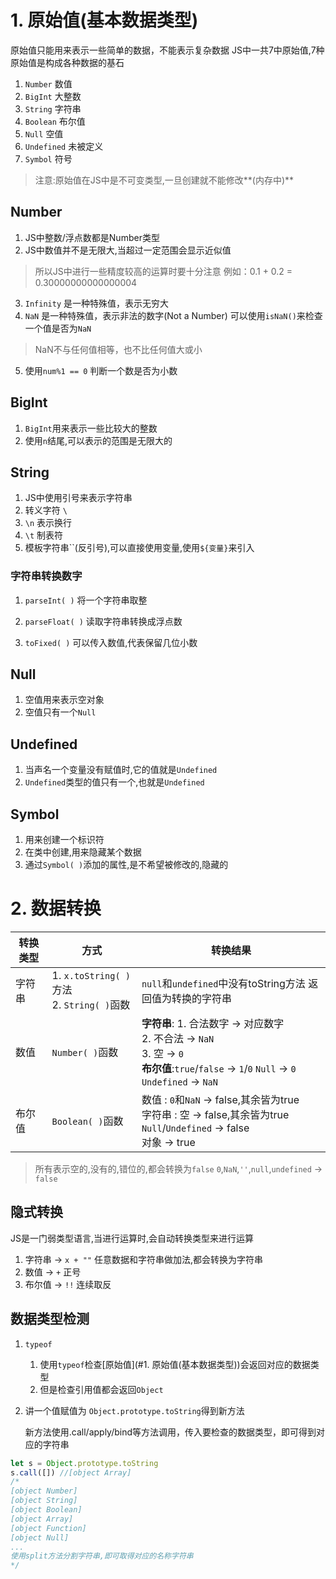 # 1. 原始值(基本数据类型)
原始值只能用来表示一些简单的数据，不能表示复杂数据
JS中一共7中原始值,7种原始值是构成各种数据的基石
1. `Number` 数值
2. `BigInt` 大整数
3. `String` 字符串
4. `Boolean` 布尔值
5. `Null` 空值
6. `Undefined` 未被定义
7. `Symbol` 符号

>注意:原始值在JS中是不可变类型,一旦创建就不能修改**(内存中)**

## Number
1. JS中整数/浮点数都是Number类型
2. JS中数值并不是无限大,当超过一定范围会显示近似值
>所以JS中进行一些精度较高的运算时要十分注意
>例如：0.1 + 0.2 = 0.30000000000000004

3. `Infinity` 是一种特殊值，表示无穷大
4. `NaN` 是一种特殊值，表示非法的数字(Not a Number)
   可以使用`isNaN()`来检查一个值是否为`NaN`
>NaN不与任何值相等，也不比任何值大或小

5. 使用`num%1 == 0` 判断一个数是否为小数

## BigInt
1. `BigInt`用来表示一些比较大的整数
2. 使用`n`结尾,可以表示的范围是无限大的

## String
1. JS中使用引号来表示字符串
2. 转义字符 `\`
  1. `\n` 表示换行
  2. `\t` 制表符
3. 模板字符串\`\`(反引号),可以直接使用变量,使用`${变量}`来引入

### 字符串转换数字

1. `parseInt( )` 将一个字符串取整

2. `parseFloat( )` 读取字符串转换成浮点数

3. `toFixed( )` 可以传入数值,代表保留几位小数

## Null
1. 空值用来表示空对象
2. 空值只有一个`Null`

## Undefined
1. 当声名一个变量没有赋值时,它的值就是`Undefined`
2. `Undefined`类型的值只有一个,也就是`Undefined`

## Symbol
1. 用来创建一个标识符
2. 在类中创建,用来隐藏某个数据
3. 通过`Symbol( )`添加的属性,是不希望被修改的,隐藏的

# 2. 数据转换

|转换类型|方式|转换结果|
|---|---|---|
|字符串|1. `x.toString( )`方法 <br>2. `String( )`函数|`null`和`undefined`中没有toString方法 返回值为转换的字符串|
|数值|`Number( )`函数|**字符串**: 1. 合法数字 -> 对应数字 <br>2. 不合法 -> `NaN` <br>3. 空 -> `0` <br>**布尔值**:`true`/`false` -> `1`/`0` `Null` -> `0` `Undefined` -> `NaN`|
|布尔值|`Boolean( )`函数|数值 : `0`和`NaN` -> false,其余皆为true <br>字符串 : 空 -> false,其余皆为true <br>`Null`/`Undefined` -> false <br>对象 -> true|
>所有表示空的,没有的,错位的,都会转换为`false`
>`0`,`NaN`,`''`,`null`,`undefined` -> `false`
## 隐式转换
JS是一门弱类型语言,当进行运算时,会自动转换类型来进行运算
1. 字符串 -> `x + ""` 任意数据和字符串做加法,都会转换为字符串
2. 数值 -> `+` 正号
3. 布尔值 -> `!!` 连续取反

## 数据类型检测

1. `typeof`
   1. 使用`typeof`检查[原始值](#1. 原始值(基本数据类型))会返回对应的数据类型
   2. 但是检查引用值都会返回`Object`

2. 讲一个值赋值为 `Object.prototype.toString`得到新方法

   新方法使用.call/apply/bind等方法调用，传入要检查的数据类型，即可得到对应的字符串

```js
let s = Object.prototype.toString
s.call([]) //[object Array]
/*
[object Number]
[object String]
[object Boolean]
[object Array]
[object Function]
[object Null]
...
使用split方法分割字符串,即可取得对应的名称字符串
*/
```



